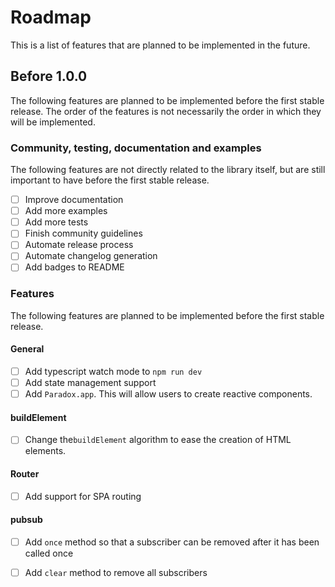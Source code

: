 # Roadmap

This is a list of features that are planned to be implemented in the future.

## Before 1.0.0

The following features are planned to be implemented before the first stable release. The order of the features is not necessarily the order in which they will be implemented.

### Community, testing, documentation and examples

The following features are not directly related to the library itself, but are still important to have before the first stable release.

- [ ] Improve documentation
- [ ] Add more examples
- [ ] Add more tests
- [ ] Finish community guidelines
- [ ] Automate release process
- [ ] Automate changelog generation
- [ ] Add badges to README

### Features

The following features are planned to be implemented before the first stable release.

#### General

- [ ] Add typescript watch mode to `npm run dev`
- [ ] Add state management support
- [ ] Add `Paradox.app`. This will allow users to create reactive components.

#### buildElement

- [ ] Change the`buildElement` algorithm to ease the creation of HTML elements.

#### Router

- [ ] Add support for SPA routing

#### pubsub

- [ ] Add `once` method so that a subscriber can be removed after it has been called once
- [ ] Add `clear` method to remove all subscribers

